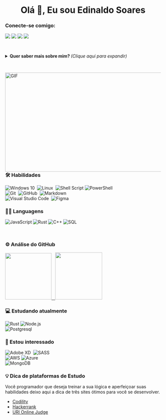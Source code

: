 <!--
**ednaldosdl/ednaldosdl** is a ✨ _special_ ✨ repository because its `README.md` (this file) appears on your GitHub profile.

Here are some ideas to get you started:

- 🔭 I’m currently working on ...
- 🌱 I’m currently learning ...
- 👯 I’m looking to collaborate on ...
- 🤔 I’m looking for help with ...
- 💬 Ask me about ...
- 📫 How to reach me: ...
- 😄 Pronouns: ...
- ⚡ Fun fact: ...
-->

<h1 align="center">Olá 👋, Eu sou Edinaldo Soares</h1>

<h3 align="left">Conecte-se comigo:</h3>

<p align="left">
  <a href="https://twitter.com/ednaldosdl"><img src="https://img.shields.io/badge/-@ednaldosdl-05122A?style=flat&logo=twitter"/></a>
  <a href="https://linkedin.com/in/edinaldo-soares-44243b151"><img src="https://img.shields.io/badge/-Edinaldo-05122A?style=flat&logo=linkedin"/></a>
  <a href="https://mail.google.com/mail/u/0/?tab=rm&ogbl&pli=1#inbox"><img src="https://img.shields.io/badge/-@edinaldosdl-05122A?style=flat&logo=instagram"/></a>
  <a href="https://mail.google.com/mail/u/0/?tab=rm&ogbl&pli=1#inbox"><img src="https://img.shields.io/badge/-ednaldosdl-05122A?style=flat&logo=gmail"/></a>
</p>

&nbsp;

<details>
  <summary> <b> Quer saber mais sobre mim? </b> <i>(Clique aqui para expandir)</i> </summary>
  
### Seja bem vindo ao meu repositório! 👋
##### Estou cursando Análise e Desenvolvimente de Sistemas, em busca de oportunidades e colaboração em projetos relacionados à Front-End e aprimorar o conhecimento.

- 🔍 Atualmente aberto a novas oportunidades.
- 🔭 Trabalhando em um projeto Pessoal (em andamento).
- 🌱 Estudando a linguagem Rust e também estou aprimorando conhecimento em estrutura de dados e algoritmos regularmente.
- 🤝 Neste momento busco colaborar com projetos Front-end e a profundar os conhecimentos.
- 💬 Sobre mim: Aficionado por tecnologia, séries e filmes!

aqui fica reunido a maioria dos meus projetos de estudo, a minha evolução diária em busca de aprimorar as habilidades como Desenvolvedor. 🏆

</details>

&nbsp;

<img align="right" alt="GIF" src="https://github.com/abhisheknaiidu/abhisheknaiidu/blob/master/code.gif?raw=true" width="600" height="320" />


### 🛠 Habilidades

![Windows 10](https://img.shields.io/badge/-Windows10-05122A?style=flat&logo=windows)&nbsp;
![Linux](https://img.shields.io/badge/-Linux-05122A?style=flat&logo=Linux)&nbsp;
![Shell Script](https://img.shields.io/badge/-ShellScript-05122A?style=flat&logo=gnu-bash)
![PowerShell](https://img.shields.io/badge/-PowerShell-05122A?style=flat&logo=windows-powershell)\
![Git](https://img.shields.io/badge/-Git-05122A?style=flat&logo=git)&nbsp;
![GitHub](https://img.shields.io/badge/-GitHub-05122A?style=flat&logo=github)&nbsp;
![Markdown](https://img.shields.io/badge/-Markdown-05122A?style=flat&logo=markdown)\
![Visual Studio Code](https://img.shields.io/badge/-Visual%20Studio%20Code-05122A?style=flat&logo=visual-studio-code&logoColor=007ACC)&nbsp;
![Figma](https://img.shields.io/badge/-Figma-05122A?style=flat&logo=figma)

### 🧑‍💻 Languagens

![JavaScript](https://img.shields.io/badge/-JavaScript-05122A?style=flat&logo=JavaScript)
![Rust](https://img.shields.io/badge/-Rust-05122A?style=flat&logo=Rust)
![C++](https://img.shields.io/badge/-C++-05122A?style=flat&logo=c%2b%2b&logoColor=00599C)
![SQL](https://img.shields.io/badge/-SQL-05122A?style=flat&logo=Postgresql)


&nbsp;
### ⚙️ Análise do GitHub
<p align="left">
  <a href="https://github.com/ednaldosdl">
    <img height="150em" src="https://github-readme-stats-eight-theta.vercel.app/api?username=ednaldosdl&show_icons=true&theme=algolia&include_all_commits=true&count_private=true"/>
    &nbsp;
    <img height="152em" src="https://github-readme-stats-eight-theta.vercel.app/api/top-langs/?username=ednaldosdl&layout=compact&langs_count=8&theme=algolia"/>
  </a>
</p>

<!-- <p align="left"> <a href="https://github.com/ryo-ma/github-profile-trophy"><img src="https://github-profile-trophy.vercel.app/?username=ednaldosdl" alt="ednaldosdl" /></a> -->

 
### 💻 Estudando atualmente
![Rust](https://img.shields.io/badge/-Rust-05122A?style=flat&logo=Rust)
![Node.js](https://img.shields.io/badge/-Node.js-05122A?style=flat&logo=node.js)\
![Postgresql](https://img.shields.io/badge/-Postgresql-05122A?style=flat-square&logo=postgresql&logoColor=white)

### 👀 Estou interessado

![Adobe XD](https://img.shields.io/badge/-AdobeXD-05122A?style=flat&logo=adobe-xd)&nbsp;
![SASS](https://img.shields.io/badge/-SASS-05122A?style=flat&logo=SASS)\
![AWS](https://img.shields.io/badge/-AWS-05122A?style=flat&logo=Amazon-AWS&logoColor=F90)
![Azure](https://img.shields.io/badge/-Azure-05122A?style=flat&logo=azure-devops)\
![MongoDB](https://img.shields.io/badge/-MongoDB-05122A?style=flat&logo=mongodb)&nbsp;

### 💡 Dica de plataformas de Estudo
Você programador que deseja treinar a sua lógica e aperfeiçoar suas habilidades deixo aqui a dica de três sites ótimos para você se desenvolver.

- [Codility](https://app.codility.com/programmers/)
- [Hackerrank](https://www.hackerrank.com/)
- [URI Online Judge](https://www.urionlinejudge.com.br/judge/en/login)
